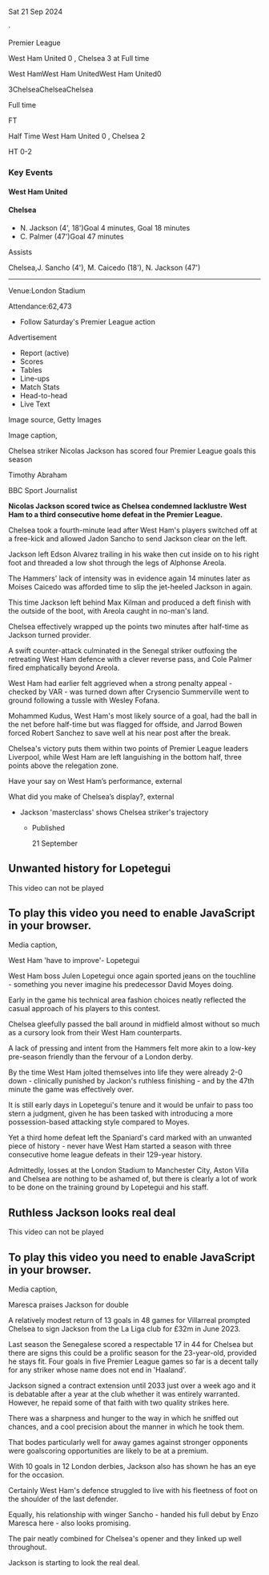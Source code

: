 Sat 21 Sep 2024

‧

Premier League

West Ham United 0 , Chelsea 3 at Full time

West HamWest Ham UnitedWest Ham United0

3ChelseaChelseaChelsea

Full time

FT

Half Time West Ham United 0 , Chelsea 2

HT 0-2

### Key Events

#### West Ham United

#### Chelsea

-   N. Jackson (4', 18')Goal 4 minutes, Goal 18 minutes
-   C. Palmer (47')Goal 47 minutes

Assists

Chelsea,J. Sancho (4'), M. Caicedo (18'), N. Jackson (47')

___

Venue:London Stadium

Attendance:62,473

-   Follow Saturday's Premier League action

Advertisement

-   Report (active)
-   Scores
-   Tables
-   Line-ups
-   Match Stats
-   Head-to-head
-   Live Text

Image source, Getty Images

Image caption,

Chelsea striker Nicolas Jackson has scored four Premier League goals this season

Timothy Abraham

BBC Sport Journalist

**Nicolas Jackson scored twice as Chelsea condemned lacklustre West Ham to a third consecutive home defeat in the Premier League.**

Chelsea took a fourth-minute lead after West Ham's players switched off at a free-kick and allowed Jadon Sancho to send Jackson clear on the left.

Jackson left Edson Alvarez trailing in his wake then cut inside on to his right foot and threaded a low shot through the legs of Alphonse Areola.

The Hammers' lack of intensity was in evidence again 14 minutes later as Moises Caicedo was afforded time to slip the jet-heeled Jackson in again.

This time Jackson left behind Max Kilman and produced a deft finish with the outside of the boot, with Areola caught in no-man's land.

Chelsea effectively wrapped up the points two minutes after half-time as Jackson turned provider.

A swift counter-attack culminated in the Senegal striker outfoxing the retreating West Ham defence with a clever reverse pass, and Cole Palmer fired emphatically beyond Areola.

West Ham had earlier felt aggrieved when a strong penalty appeal - checked by VAR - was turned down after Crysencio Summerville went to ground following a tussle with Wesley Fofana.

Mohammed Kudus, West Ham's most likely source of a goal, had the ball in the net before half-time but was flagged for offside, and Jarrod Bowen forced Robert Sanchez to save well at his near post after the break.

Chelsea's victory puts them within two points of Premier League leaders Liverpool, while West Ham are left languishing in the bottom half, three points above the relegation zone.

Have your say on West Ham’s performance, external

What did you make of Chelsea’s display?, external

-   Jackson 'masterclass' shows Chelsea striker's trajectory
    
    -   Published
        
        21 September
        
    

## Unwanted history for Lopetegui

This video can not be played

## To play this video you need to enable JavaScript in your browser.

Media caption,

West Ham 'have to improve'- Lopetegui

West Ham boss Julen Lopetegui once again sported jeans on the touchline - something you never imagine his predecessor David Moyes doing.

Early in the game his technical area fashion choices neatly reflected the casual approach of his players to this contest.

Chelsea gleefully passed the ball around in midfield almost without so much as a cursory look from their West Ham counterparts.

A lack of pressing and intent from the Hammers felt more akin to a low-key pre-season friendly than the fervour of a London derby.

By the time West Ham jolted themselves into life they were already 2-0 down - clinically punished by Jackon's ruthless finishing - and by the 47th minute the game was effectively over.

It is still early days in Lopetegui's tenure and it would be unfair to pass too stern a judgment, given he has been tasked with introducing a more possession-based attacking style compared to Moyes.

Yet a third home defeat left the Spaniard's card marked with an unwanted piece of history - never have West Ham started a season with three consecutive home league defeats in their 129-year history.

Admittedly, losses at the London Stadium to Manchester City, Aston Villa and Chelsea are nothing to be ashamed of, but there is clearly a lot of work to be done on the training ground by Lopetegui and his staff.

## Ruthless Jackson looks real deal

This video can not be played

## To play this video you need to enable JavaScript in your browser.

Media caption,

Maresca praises Jackson for double

A relatively modest return of 13 goals in 48 games for Villarreal prompted Chelsea to sign Jackson from the La Liga club for £32m in June 2023.

Last season the Senegalese scored a respectable 17 in 44 for Chelsea but there are signs this could be a prolific season for the 23-year-old, provided he stays fit. Four goals in five Premier League games so far is a decent tally for any striker whose name does not end in 'Haaland'.

Jackson signed a contract extension until 2033 just over a week ago and it is debatable after a year at the club whether it was entirely warranted. However, he repaid some of that faith with two quality strikes here.

There was a sharpness and hunger to the way in which he sniffed out chances, and a cool precision about the manner in which he took them.

That bodes particularly well for away games against stronger opponents were goalscoring opportunities are likely to be at a premium.

With 10 goals in 12 London derbies, Jackson also has shown he has an eye for the occasion.

Certainly West Ham's defence struggled to live with his fleetness of foot on the shoulder of the last defender.

Equally, his relationship with winger Sancho - handed his full debut by Enzo Maresca here - also looks promising.

The pair neatly combined for Chelsea's opener and they linked up well throughout.

Jackson is starting to look the real deal.
